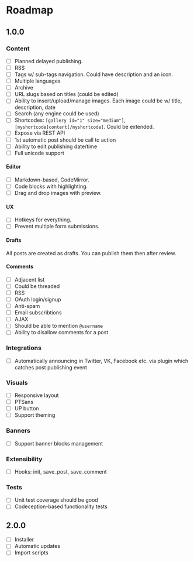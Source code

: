 # Roadmap

## 1.0.0

### Content

- [ ] Planned delayed publishing.
- [ ] RSS
- [ ] Tags w/ sub-tags navigation. Could have description and an icon.
- [ ] Multiple languages
- [ ] Archive
- [ ] URL slugs based on titles (could be edited)
- [ ] Ability to insert/upload/manage images. Each image could be w/ title, description, date
- [ ] Search (any engine could be used)
- [ ] Shortcodes: `[gallery id="1" size="medium"]`, `[myshortcode]content[/myshortcode]`. Could be extended.
- [ ] Expose via REST API
- [ ] 1st automatic post should be call to action
- [ ] Ability to edit publishing date/time
- [ ] Full unicode support

#### Editor

- [ ] Markdown-based, CodeMirror.
- [ ] Code blocks with highlighting.
- [ ] Drag and drop images with preview.

#### UX

- [ ] Hotkeys for everything.
- [ ] Prevent multiple form submissions.

#### Drafts

All posts are created as drafts. You can publish them then after review.

#### Comments

- [ ] Adjacent list
- [ ] Could be threaded
- [ ] RSS
- [ ] OAuth login/signup
- [ ] Anti-spam
- [ ] Email subscribtions
- [ ] AJAX
- [ ] Should be able to mention `@username`
- [ ] Ability to disallow comments for a post

### Integrations

- [ ] Automatically announcing in Twitter, VK, Facebook etc. via plugin which catches post publishing event

### Visuals

- [ ] Responsive layout
- [ ] PTSans
- [ ] UP button
- [ ] Support theming

### Banners

- [ ] Support banner blocks management

### Extensibility

- [ ] Hooks: init, save_post, save_comment

### Tests

- [ ] Unit test coverage should be good
- [ ] Codeception-based functionality tests

## 2.0.0

- [ ] Installer
- [ ] Automatic updates
- [ ] Import scripts
